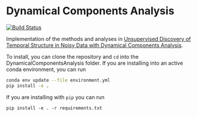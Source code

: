 # Dynamical Components Analysis

[![Build Status](https://travis-ci.com/BouchardLab/DynamicalComponentsAnalysis.svg?branch=master)](https://travis-ci.com/BouchardLab/DynamicalComponentsAnalysis)

Implementation of the methods and analyses in [Unsupervised Discovery of Temporal Structure in Noisy Data with Dynamical Components Analysis](https://arxiv.org/abs/1905.09944).

To install, you can clone the repository and `cd` into the DynamicalComponentsAnalysis folder. If you are installing into an active conda environment, you can run

```bash
conda env update --file environment.yml
pip install -e .
```

If you are installing with `pip` you can run

`pip install -e . -r requirements.txt`
